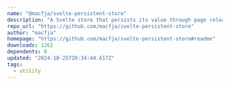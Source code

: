 ```yaml
---
name: "@macfja/svelte-persistent-store"
description: "A Svelte store that persists its value through page reloads using various storage options."
repo_url: "https://github.com/macfja/svelte-persistent-store"
author: "macfja"
homepage: "https://github.com/macfja/svelte-persistent-store#readme"
downloads: 1262
dependents: 8
updated: "2024-10-25T20:34:44.617Z"
tags: 
  - utility
---
```


